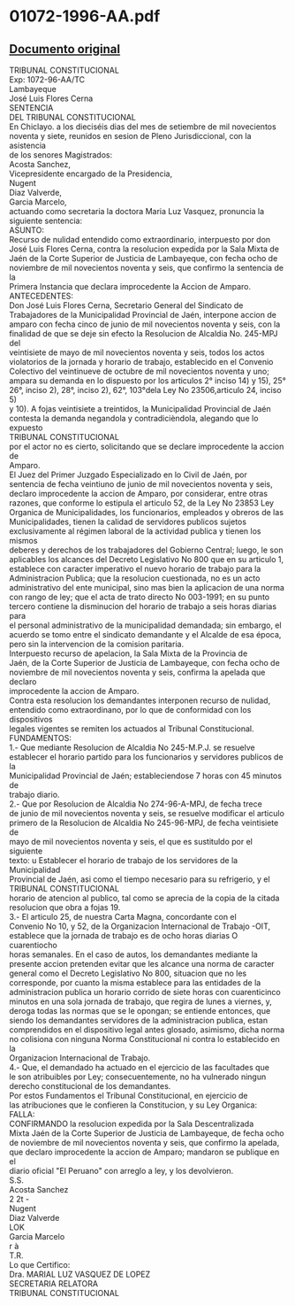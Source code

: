 
01072-1996-AA.pdf
=================
  
[Documento original](https://tc.gob.pe/jurisprudencia/1997/01072-1996-AA.pdf)  
---  
TRIBUNAL CONSTITUCIONAL  
Exp: 1072-96-AA/TC  
Lambayeque  
José Luis Flores Cerna  
SENTENCIA  
DEL TRIBUNAL CONSTITUCIONAL  
En Chiclayo. a los dieciséis dias del mes de setiembre de mil novecientos  
noventa y siete, reunidos en sesion de Pleno Jurisdiccional, con la asistencia  
de los senores Magistrados:  
Acosta Sanchez,  
Vicepresidente encargado de la Presidencia,  
Nugent  
Diaz Valverde,  
Garcia Marcelo,  
actuando como secretaria la doctora Maria Luz Vasquez, pronuncia la  
siguiente sentencia:  
ASUNTO:  
Recurso de nulidad entendido como extraordinario, interpuesto por don  
José Luis Flores Cerna, contra la resolucion expedida por la Sala Mixta de  
Jaén de la Corte Superior de Justicia de Lambayeque, con fecha ocho de  
noviembre de mil novecientos noventa y seis, que confirmo la sentencia de la  
Primera Instancia que declara improcedente la Accion de Amparo.  
ANTECEDENTES:  
Don José Luis Flores Cerna, Secretario General del Sindicato de  
Trabajadores de la Municipalidad Provincial de Jaén, interpone accion de  
amparo con fecha cinco de junio de mil novecientos noventa y seis, con la  
finalidad de que se deje sin efecto la Resolucion de Alcaldia No. 245-MPJ del  
veintisiete de mayo de mil novecientos noventa y seis, todos los actos  
violatorios de la jornada y horario de trabajo, establecido en el Convenio  
Colectivo del veintinueve de octubre de mil novecientos noventa y uno;  
ampara su demanda en lo dispuesto por los articulos 2° inciso 14) y 15), 25°  
26°, inciso 2), 28°, inciso 2), 62°, 103°dela Ley No 23506,articulo 24, inciso 5)  
y 10). A fojas veintisiete a treintidos, la Municipalidad Provincial de Jaén  
contesta la demanda negandola y contradicièndola, alegando que lo expuesto  
TRIBUNAL CONSTITUCIONAL  
por el actor no es cierto, solicitando que se declare improcedente la accion de  
Amparo.  
El Juez del Primer Juzgado Especializado en lo Civil de Jaén, por  
sentencia de fecha veintiuno de junio de mil novecientos noventa y seis,  
declaro improcedente la accion de Amparo, por considerar, entre otras  
razones, que conforme lo estipula el articulo 52, de la Ley No 23853 Ley  
Organica de Municipalidades, los funcionarios, empleados y obreros de las  
Municipalidades, tienen la calidad de servidores publicos sujetos  
exclusivamente al régimen laboral de la actividad publica y tienen los mismos  
deberes y derechos de los trabajadores del Gobierno Central; luego, le son  
aplicables los alcances del Decreto Legislativo No 800 que en su articulo 1,  
establece con caracter imperativo el nuevo horario de trabajo para la  
Administracion Publica; que la resolucion cuestionada, no es un acto  
administrativo del ente municipal, sino mas bien la aplicacion de una norma  
con rango de ley; que el acta de trato directo No 003-1991; en su punto  
tercero contiene la disminucion del horario de trabajo a seis horas diarias para  
el personal administrativo de la municipalidad demandada; sin embargo, el  
acuerdo se tomo entre el sindicato demandante y el Alcalde de esa época,  
pero sin la intervencion de la comision paritaria.  
Interpuesto recurso de apelacion, la Sala Mixta de la Provincia de  
Jaén, de la Corte Superior de Justicia de Lambayeque, con fecha ocho de  
noviembre de mil novecientos noventa y seis, confirma la apelada que declaro  
improcedente la accion de Amparo.  
Contra esta resolucion los demandantes interponen recurso de nulidad,  
entendido como extraordinano, por lo que de conformidad con los dispositivos  
legales vigentes se remiten los actuados al Tribunal Constitucional.  
FUNDAMENTOS:  
1.- Que mediante Resolucion de Alcaldia No 245-M.P.J. se resuelve  
establecer el horario partido para los funcionarios y servidores publicos de la  
Municipalidad Provincial de Jaén; estableciendose 7 horas con 45 minutos de  
trabajo diario.  
2.- Que por Resolucion de Alcaldia No 274-96-A-MPJ, de fecha trece  
de junio de mil novecientos noventa y seis, se resuelve modificar el articulo  
primero de la Resolucion de Alcaldia No 245-96-MPJ, de fecha veintisiete de  
mayo de mil novecientos noventa y seis, el que es sustituldo por el siguiente  
texto: u Establecer el horario de trabajo de los servidores de la Municipalidad  
Provincial de Jaén, asi como el tiempo necesario para su refrigerio, y el  
TRIBUNAL CONSTITUCIONAL  
horario de atencion al publico, tal como se aprecia de la copia de la citada  
resolucion que obra a fojas 19.  
3.- El articulo 25, de nuestra Carta Magna, concordante con el  
Convenio No 10, y 52, de la Organizacion Internacional de Trabajo -OIT,  
establece que la jornada de trabajo es de ocho horas diarias O cuarentiocho  
horas semanales. En el caso de autos, los demandantes mediante la  
presente accion pretenden evitar que les alcance una norma de caracter  
general como el Decreto Legislativo No 800, situacion que no les  
corresponde, por cuanto la misma establece para las entidades de la  
administracion publica un horario corrido de siete horas con cuarenticinco  
minutos en una sola jornada de trabajo, que regira de lunes a viernes, y,  
deroga todas las normas que se le opongan; se entiende entonces, que  
siendo los demandantes servidores de la administracion publica, estan  
comprendidos en el dispositivo legal antes glosado, asimismo, dicha norma  
no colisiona con ninguna Norma Constitucional ni contra lo establecido en la  
Organizacion Internacional de Trabajo.  
4.- Que, el demandado ha actuado en el ejercicio de las facultades que  
le son atribuibles por Ley; consecuentemente, no ha vulnerado ningun  
derecho constitucional de los demandantes.  
Por estos Fundamentos el Tribunal Constitucional, en ejercicio de  
las atribuciones que le confieren la Constitucion, y su Ley Organica:  
FALLA:  
CONFIRMANDO la resolucion expedida por la Sala Descentralizada  
Mixta Jaén de la Corte Superior de Justicia de Lambayeque, de fecha ocho  
de noviembre de mil novecientos noventa y seis, que confirmo la apelada,  
que declaro improcedente la accion de Amparo; mandaron se publique en el  
diario oficial "El Peruano" con arreglo a ley, y los devolvieron.  
S.S.  
Acosta Sanchez  
2 2t -  
Nugent  
Diaz Valverde  
LOK  
Garcia Marcelo  
r à  
T.R.  
Lo que Certifico:  
Dra. MARIAL LUZ VASQUEZ DE LOPEZ  
SECRETARIA RELATORA  
TRIBUNAL CONSTITUCIONAL